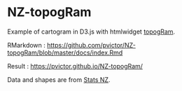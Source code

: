 # NZ-topogRam

Example of cartogram in D3.js with htmlwidget [topogRam](https://github.com/pvictor/topogRam).

RMarkdown : https://github.com/pvictor/NZ-topogRam/blob/master/docs/index.Rmd

Result : https://pvictor.github.io/NZ-topogRam/


Data and shapes are from [Stats NZ](https://datafinder.stats.govt.nz/).
